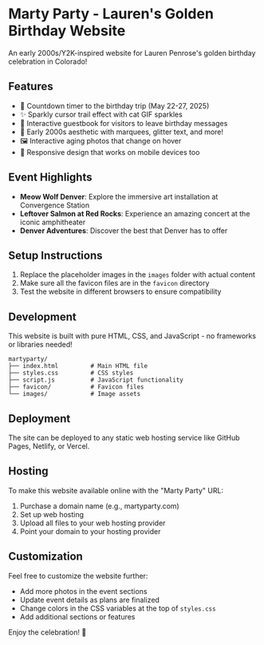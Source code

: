 # Marty Party - Lauren's Golden Birthday Website

An early 2000s/Y2K-inspired website for Lauren Penrose's golden birthday celebration in Colorado!

## Features

- 🎂 Countdown timer to the birthday trip (May 22-27, 2025)
- ✨ Sparkly cursor trail effect with cat GIF sparkles
- 📝 Interactive guestbook for visitors to leave birthday messages
- 🎵 Early 2000s aesthetic with marquees, glitter text, and more!
- 🖼️ Interactive aging photos that change on hover
- 📱 Responsive design that works on mobile devices too

## Event Highlights

- **Meow Wolf Denver**: Explore the immersive art installation at Convergence Station
- **Leftover Salmon at Red Rocks**: Experience an amazing concert at the iconic amphitheater
- **Denver Adventures**: Discover the best that Denver has to offer

## Setup Instructions

1. Replace the placeholder images in the `images` folder with actual content
2. Make sure all the favicon files are in the `favicon` directory
3. Test the website in different browsers to ensure compatibility

## Development

This website is built with pure HTML, CSS, and JavaScript - no frameworks or libraries needed!

```
martyparty/
├── index.html         # Main HTML file
├── styles.css         # CSS styles
├── script.js          # JavaScript functionality
├── favicon/           # Favicon files
└── images/            # Image assets
```

## Deployment

The site can be deployed to any static web hosting service like GitHub Pages, Netlify, or Vercel.

## Hosting

To make this website available online with the "Marty Party" URL:

1. Purchase a domain name (e.g., martyparty.com)
2. Set up web hosting
3. Upload all files to your web hosting provider
4. Point your domain to your hosting provider

## Customization

Feel free to customize the website further:
- Add more photos in the event sections
- Update event details as plans are finalized
- Change colors in the CSS variables at the top of `styles.css`
- Add additional sections or features

Enjoy the celebration! 🎉
